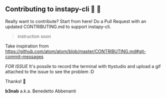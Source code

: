 ## Contributing to instapy-cli :tada: :tropical_drink:


Really want to contribute?
Start from here! Do a Pull Request with an updated CONTRIBUTING.md to support instapy-cli.

> instruction soon

Take inspiration from https://github.com/atom/atom/blob/master/CONTRIBUTING.md#git-commit-messages

*FOR ISSUE*
It's possile to record the terminal with ttystudio and upload a gif attached to the issue to see the problem :D

Thanks! :cherries:

**b3nab** a.k.a. Benedetto Abbenanti